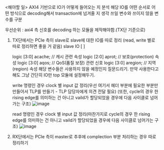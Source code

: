 <해야할 일>
AXI4 기반으로 IO가 어떻게 들어오는 지 분석
해당 IO를 어떤 순서로 어떤 방식으로 decoding해서 transaction에 넘겨줄 지 생각
쓰일 변수와 쓰이지 않을 변수를 구분

우선순위 : axi4 측 신호를 decoding 하는 모듈을 제작해야함.(TX단 기준으로)

1. TX단에서는 PCIe 측이 slave로 slave에 대한 IO를 따로 정리 (read, write 별로 따로 정리하면 좋을 거 같음)
   slave IO [       ]
  
    logic   [3:0]                       acache;   // 캐시 관련 속성
    logic   [2:0]                       aprot;    // 보호(protection) 속성
    logic   [3:0]                       aqos;     // QoS(품질 보장) 관련 신호
    logic   [3:0]                       aregion;  // 지역(region) 속성
   해당 변수들은 사용하지 않을 예정인지 질문드리기. 만약 사용한다고 해도 그냥 간단히 IO만 top 모듈에 설정해두기.

   write 명령인 경우 clock 별 input 값 정리(우선 여기서 헤더 부분에 필요한 부분만 만들어서 TLP를 만들기 - TLP 담당자에게 의견 전달 필요)
   (또한, cycle의 경우 한 rising edge를 의미하는 건 아니고 vaild가 할당되었을 경우에 다음 사이클로 넘어가는 구조)
   ![image](https://github.com/user-attachments/assets/f49a55bb-74fe-4134-830f-ad6e73b73827)

   read 명령인 경우 clock 별 input 값 정리(마찬가지로 cycle의 경우 한 rising edge를 의미하는 건 아니고 vaild가 할당되었을 경우에 다음 사이클로 넘어가는 구조)
   ![image](https://github.com/user-attachments/assets/19b8dfb8-3945-4e74-a553-a3b4f0f94573)



3. RX단에서는 PCIe 측이 master로 추후에 complection 부분 처리하는 경우 따로 정리하기
